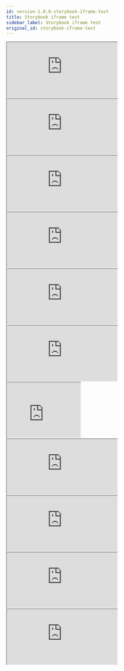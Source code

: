 ```yaml
---
id: version-1.0.0-storybook-iframe-test
title: Storybook iframe test
sidebar_label: Storybook iframe test
original_id: storybook-iframe-test
---
```


<iframe src="https://kuc-sb.web.app/iframe.html?id=button--base" title="button image"></iframe>

<iframe src="https://kuc-sb.web.app/iframe.html?id=checkbox--base"></iframe>

<iframe src="https://kuc-sb.web.app/iframe.html?id=dropdown--base"></iframe>

<iframe src="https://kuc-sb.web.app/iframe.html?id=multichoice--base"></iframe>

<iframe src="https://kuc-sb.web.app/iframe.html?id=notification--base"></iframe>

<iframe src="https://kuc-sb.web.app/iframe.html?id=radio-button--base"></iframe>

<iframe src="https://kuc-sb.web.app/iframe.html?id=spinner--base" width="200px" height="150px"></iframe>

<iframe src="https://kuc-sb.web.app/iframe.html?id=readonly-table--base"></iframe>

<iframe src="https://kuc-sb.web.app/iframe.html?id=text--base"></iframe>

<iframe src="https://kuc-sb.web.app/iframe.html?id=textarea--base"></iframe>

<iframe src="https://kuc-sb.web.app/iframe.html?id=dialog--base2"></iframe>
